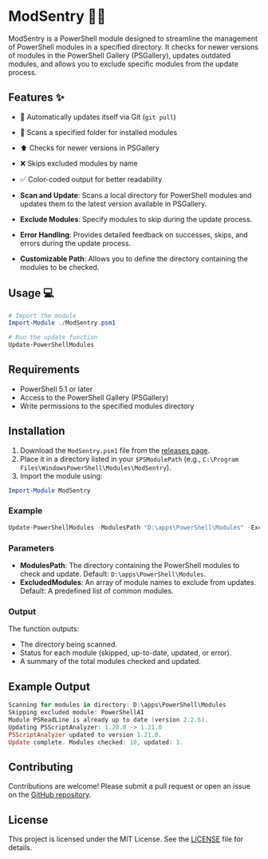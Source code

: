 # ModSentry 🔧🚀

ModSentry is a PowerShell module designed to streamline the management of PowerShell modules in a specified directory. It checks for newer versions of modules in the PowerShell Gallery (PSGallery), updates outdated modules, and allows you to exclude specific modules from the update process.

## Features ✨

- 🔄 Automatically updates itself via Git (`git pull`)
- 📁 Scans a specified folder for installed modules
- ⬆️ Checks for newer versions in PSGallery
- ❌ Skips excluded modules by name
- ✅ Color-coded output for better readability

- **Scan and Update**: Scans a local directory for PowerShell modules and updates them to the latest version available in PSGallery.
- **Exclude Modules**: Specify modules to skip during the update process.
- **Error Handling**: Provides detailed feedback on successes, skips, and errors during the update process.
- **Customizable Path**: Allows you to define the directory containing the modules to be checked.

## Usage 💻

```powershell
# Import the module
Import-Module ./ModSentry.psm1

# Run the update function
Update-PowerShellModules
```

## Requirements

- PowerShell 5.1 or later
- Access to the PowerShell Gallery (PSGallery)
- Write permissions to the specified modules directory

## Installation

1. Download the `ModSentry.psm1` file from the [releases page](#).
2. Place it in a directory listed in your `$PSModulePath` (e.g., `C:\Program Files\WindowsPowerShell\Modules\ModSentry`).
3. Import the module using:

```powershell
Import-Module ModSentry
```

### Example

```powershell
Update-PowerShellModules -ModulesPath "D:\apps\PowerShell\Modules" -ExcludedModules @("PowerShellAI", "Pansies")
```

### Parameters

- **ModulesPath**: The directory containing the PowerShell modules to check and update. Default: `D:\apps\PowerShell\Modules`.
- **ExcludedModules**: An array of module names to exclude from updates. Default: A predefined list of common modules.

### Output

The function outputs:

- The directory being scanned.
- Status for each module (skipped, up-to-date, updated, or error).
- A summary of the total modules checked and updated.

## Example Output

```powershell
Scanning for modules in directory: D:\apps\PowerShell\Modules
Skipping excluded module: PowerShellAI
Module PSReadLine is already up to date (version 2.2.6).
Updating PSScriptAnalyzer: 1.20.0 -> 1.21.0
PSScriptAnalyzer updated to version 1.21.0.
Update complete. Modules checked: 10, updated: 1.
```

## Contributing

Contributions are welcome! Please submit a pull request or open an issue on the [GitHub repository](#).

## License

This project is licensed under the MIT License. See the [LICENSE](#) file for details.
